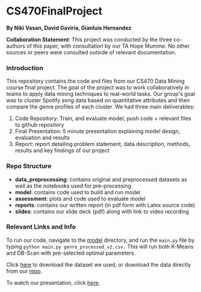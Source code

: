 # CS470FinalProject
**By Niki Vasan, David Gaviria, Gianluis Hernandez**

**Collaboration Statement**: This project was conducted by the three co-authors of this paper, with consultation by our TA Hope Mumme. No other sources or peers were consulted outside of relevant documentation.

### Introduction
This repository contains the code and files from our CS470 Data Mining course final project. The goal of the project was to work collaboratively in teams to apply data mining techniques to real-world tasks. Our group's goal was to cluster Spotify song data based on quantitative attributes and then compare the genre profiles of each cluster. We had three main deliverables:
1. Code Repository: Train, and evaluate model, push code + relevant files to github repository 
2. Final Presentation: 5 minute presentation explaining model design, evaluation and results
3. Report: report detailing problem statement, data description, methods, results and key findings of our project

### Repo Structure
* **data_preprocessing**: contains original and preprocessed datasets as well as the notebooks used for pre-processing
* **model**: contains code used to build and run model
* **assessment**: plots and code used to evaluate model 
* **reports**: contains our written report (in pdf form with Latex source code) 
* **slides**: contains our slide deck (pdf) along with link to video recording

### Relevant Links and Info
To run our code, navigate to the [model](https://github.com/nikivasan/CS470FinalProject/tree/main/model) directory, and run the `main.py` file by typing `python main.py genre_processed_v2.csv.` This will run both K-Means and DB-Scan with pre-selected optimal parameters. 

Click [here](https://www.kaggle.com/datasets/mrmorj/dataset-of-songs-in-spotify?resource=download) to download the dataset we used, or download the data directly from our [repo](https://github.com/nikivasan/CS470FinalProject/tree/main/data_preprocessing/original_datasets). 

To watch our presentation, click [here](https://emory.zoom.us/rec/play/X6X2qz4OzMnwQbZL_MWDNOKUOrBO0IzN_tW9-GTsgvjo3SVCOp7fP5927CDbhnsJJFqCtGrToz6UpbIM.q5vRSOYoU5iFUV9a?canPlayFromShare=true&from=share_recording_detail&continueMode=true&componentName=rec-play&originRequestUrl=https%3A%2F%2Femory.zoom.us%2Frec%2Fshare%2FamvwoM64jhVxoEVkQUsiIBsgqV0QMwFJwcnGPdOVyevKfQX3oUb2dmO8s7M_g9Mg.kNvJRGd1MZjulBZB).
